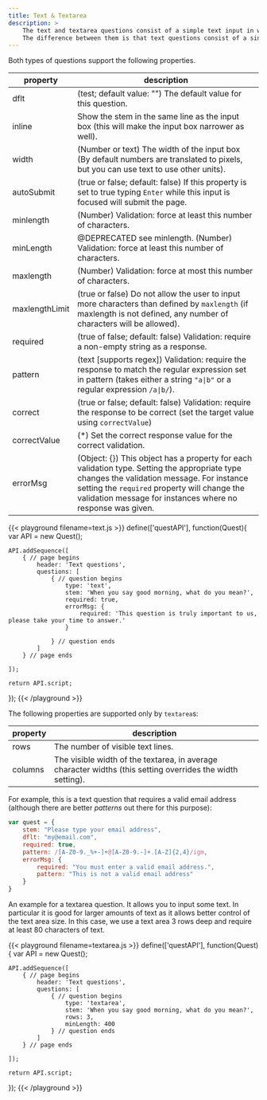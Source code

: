 ```yaml
---
title: Text & Textarea
description: >
    The text and textarea questions consist of a simple text input in which the users can type in text. 
    The difference between them is that text questions consist of a single line, whereas textareas are multiline.
---
```


Both types of questions support the following properties.

property		| description
--------------- | ---------------------
dflt 			| (test; default value: "") The default value for this question.
inline 			| Show the stem in the same line as the input box (this will make the input box narrower as well).
width 			| (Number or text) The width of the input box (By default numbers are translated to pixels, but you can use text to use other units).
autoSubmit 		| (true or false; default: false) If this property is set to true typing `Enter` while this input is focused will submit the page.
minlength 		| (Number) Validation: force at least this number of characters.
minLength 		| @DEPRECATED see minlength. (Number) Validation: force at least this number of characters.
maxlength		| (Number) Validation: force at most this number of characters.
maxlengthLimit 	| (true or false) Do not allow the user to input more characters than defined by `maxlength` (if maxlength is not defined, any number of characters will be allowed).
required		| (true of false; default: false) Validation: require a non-empty string as a response.
pattern			| (text [supports regex]) Validation: require the response to match the regular expression set in pattern (takes either a string <code>"a&#124;b"</code> or a regular expression <code>/a&#124;b/</code>).
correct 		| (true or false; default: false) Validation: require the response to be correct (set the target value using `correctValue`)
correctValue 	| (*) Set the correct response value for the correct validation.
errorMsg		| (Object: {}) This object has a property for each validation type. Setting the appropriate type changes the validation message. For instance setting the `required` property will change the validation message for instances where no response was given.


{{< playground filename=text.js >}}
define(['questAPI'], function(Quest){
    var API = new Quest();

    API.addSequence([
        { // page begins
            header: 'Text questions',
            questions: [
                { // question begins
                    type: 'text',
                    stem: 'When you say good morning, what do you mean?',
                    required: true,
                    errorMsg: {
                        required: 'This question is truly important to us, please take your time to answer.'
                    }

                } // question ends
            ]
        } // page ends

    ]);

    return API.script;
});
{{< /playground >}}

The following properties are supported only by `textarea`s:

property		| description
--------------- | ---------------------
rows 			| The number of visible text lines.
columns 		| The visible width of the textarea, in average character widths (this setting overrides the width setting).

For example, this is a text question that requires a valid email address (although there are better *patterns* out there for this purpose):

```javascript
var quest = {
	stem: "Please type your email address",
	dflt: "my@email.com",
	required: true,
	pattern: /[A-Z0-9._%+-]+@[A-Z0-9.-]+.[A-Z]{2,4}/igm,
	errorMsg: {
		required: "You must enter a valid email address.",
		pattern: "This is not a valid email address"
	}
}
```

An example for a textarea question.
It allows you to input some text. In particular it is good for larger amounts of text as it allows better control of the text area size.
In this case, we use a text area 3 rows deep and require at least 80 characters of text.

{{< playground filename=textarea.js >}}
define(['questAPI'], function(Quest){
    var API = new Quest();

    API.addSequence([
        { // page begins
            header: 'Text questions',
            questions: [
                { // question begins
                    type: 'textarea',
                    stem: 'When you say good morning, what do you mean?',
                    rows: 3,
                    minLength: 400
                } // question ends
            ]
        } // page ends

    ]);

    return API.script;
});
{{< /playground >}}
